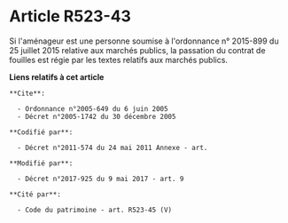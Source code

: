 # Article R523-43

Si l'aménageur est une personne soumise à l'ordonnance n° 2015-899 du 25 juillet 2015 relative aux marchés publics, la
passation du contrat de fouilles est régie par les textes relatifs aux marchés publics.

**Liens relatifs à cet article**

	**Cite**:

	  - Ordonnance n°2005-649 du 6 juin 2005
	  - Décret n°2005-1742 du 30 décembre 2005

	**Codifié par**:

	  - Décret n°2011-574 du 24 mai 2011 Annexe - art.

	**Modifié par**:

	  - Décret n°2017-925 du 9 mai 2017 - art. 9

	**Cité par**:

	  - Code du patrimoine - art. R523-45 (V)
